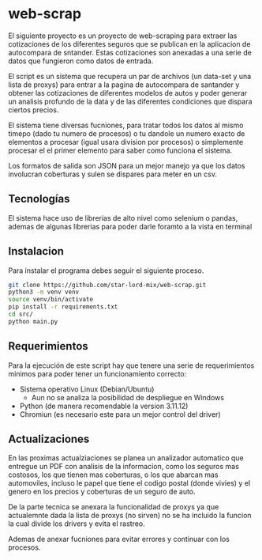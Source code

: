 # web-scrap
El siguiente proyecto es un proyecto de web-scraping para extraer las cotizaciones de los diferentes seguros que se publican en la aplicacion de autocompara de sntander. Estas cotizaciones son anexadas a una serie de datos que fungieron como datos de entrada.

El script es un sistema que recupera un par de archivos (un data-set y una lista de proxys) para entrar a la pagina de autocompara de santander y obtener las cotizaciones de diferentes modelos de autos y poder generar un analisis profundo de la data y de las diferentes condiciones que dispara ciertos precios.

El sistema tiene diversas fucniones, para tratar todos los datos al mismo timepo (dado tu numero de procesos) o tu dandole un numero exacto de elementos a procesar (igual usara division por procesos) o simplemente procesar el el primer elemento para saber como funciona el sistema.

Los formatos de salida son JSON para un mejor manejo ya que los datos involucran coberturas y sulen se dispares para meter en un csv.

## Tecnologías
El sistema hace uso de librerias de alto nivel como selenium o pandas, ademas de algunas librerias para poder darle foramto a la vista en terminal

## Instalacion
Para instalar el programa debes seguir el siguiente proceso.
```bash
git clone https://github.com/star-lord-mix/web-scrap.git
python3 -m venv venv
source venv/bin/activate
pip install -r requirements.txt
cd src/
python main.py
```

## Requerimientos
Para la ejecución de este script hay que tenere una serie de requerimientos minimos para poder tener un funcionamiento correcto:
 - Sistema operativo Linux (Debian/Ubuntu)
    - Aun no se analiza la posibilidad de despliegue en Windows
 - Python (de manera recomendable la version 3.11.12)
 - Chromiun (es necesario este para un mejor control del driver)

## Actualizaciones
En las proximas actualziaciones se planea un analizador automatico que entregue un PDF con analisis de la informacion, como los seguros mas costosos, los que tienen mas coberturas, o los que abarcan mas automoviles, incluso le papel que tiene el codigo postal (donde vivies) y el genero en los precios y coberturas de un seguro de auto.

De la parte tecnica se anexara la funcionalidad de proxys ya que actualemnte dada la lista de proxys (no sirven) no se ha incluido la funcion la cual divide los drivers y evita el rastreo.

Ademas de anexar fucniones para evitar errores y continuar con los procesos.